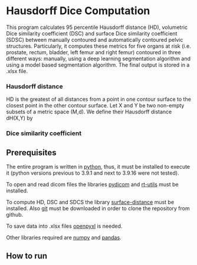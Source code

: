 # Hausdorff Dice Computation
This program calculates 95 percentile Hausdorff distance (HD), volumetric Dice similarity coefficient (DSC) and surface Dice similarity coefficient (SDSC) between manually contoured and automatically contoured pelvic structures.
Particularly, it computes these metrics for five organs at risk (i.e. prostate, rectum, bladder, left femur and right femur) contoured in three different ways: manually, using a deep learning segmentation algorithm and using a model based segmentation algorithm.
The final output is stored in a .xlsx file.

### Hausdorff distance
HD is the greatest of all distances from a point in one contour surface to the closest point in the other contour surface.
Let X and Y be two non-empty subsets of a metric space (M,d). We define their Hausdorff distance dH(X,Y) by

### Dice similarity coefficient

## Prerequisites
The entire program is written in [python](https://www.python.org/downloads/), thus, it must be installed to execute it (python versions previous to 3.9.1 and next to 3.9.16 were not tested).

To open and read dicom files the libraries [pydicom](https://pypi.org/project/pydicom/) and [rt-utils](https://pypi.org/project/rt-utils/) must be installed.

To compute HD, DSC and SDCS the library [surface-distance](https://github.com/deepmind/surface-distance) must be installed. Also [git](https://git-scm.com/downloads) must be downloaded in order to clone the repository from github.

To save data into .xlsx files [openpyxl](https://pypi.org/project/openpyxl/) is needed.

Other libraries required are [numpy](https://numpy.org/install/) and [pandas](https://pandas.pydata.org/docs/getting_started/install.html).

## How to run
